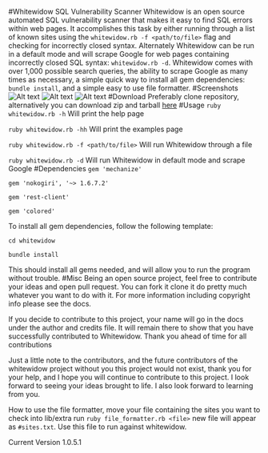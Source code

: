 #Whitewidow SQL Vulnerability Scanner
Whitewidow is an open source automated SQL vulnerability scanner that makes it easy to find SQL errors within web pages.
It accomplishes this task by either running through a list of known sites using the `whitewidow.rb -f <path/to/file>`
flag and checking for incorrectly closed syntax. Alternately Whitewidow can be run in a default mode and will scrape
Google for web pages containing incorrectly closed SQL syntax: `whitewidow.rb -d`. Whitewidow comes with over 1,000
possible search queries, the ability to scrape Google as many times as necessary, a simple quick way to install all
gem dependencies: `bundle install`, and a simple easy to use file formatter.
#Screenshots
![Alt text](http://s27.postimg.org/6eklae1vn/githubpic3.jpg "Credits, legal, TOS")
![Alt text](http://s8.postimg.org/bla4ebk6d/githubpic.jpg "Default Mode")
![Alt text](http://s16.postimg.org/bpfx65cad/githubpic2.jpg "File Mode")
#Download
Preferably clone repository, alternatively you can download zip and tarball [here](https://github.com/Ekultek/whitewidow/releases/tag/1.0.5.2)
#Usage
`ruby whitewidow.rb -h` Will print the help page

`ruby whitewidow.rb -hh` Will print the examples page

`ruby whitewidow.rb -f <path/to/file>` Will run Whitewidow through a file

`ruby whitewidow.rb -d` Will run Whitewidow in default mode and scrape Google
#Dependencies
`gem 'mechanize'`

`gem 'nokogiri', '~> 1.6.7.2'`

`gem 'rest-client'`

`gem 'colored'`

To install all gem dependencies, follow the following template:

`cd whitewidow`

`bundle install`

This should install all gems needed, and will allow you to run the program without trouble.
#Misc
Being an open source project, feel free to contribute your ideas and open pull request. You can fork it clone it do pretty
much whatever you want to do with it. For more information including copyright info please see the docs.

If you decide
to contribute to this project, your name will go in the docs under the author and credits file. It will remain there to
show that you have successfully contributed to Whitewidow. Thank you ahead of time for all contributions

Just a little note to the contributors, and the future contributors of the whitewidow project without you this project
would not exist, thank you for your help, and I hope you will continue to contribute to this project. I look forward to
seeing your ideas brought to life. I also look forward to learning from you.

How to use the file formatter, move your file containing the sites you want to check into lib/extra run `ruby file_formatter.rb <file>`
new file will appear as `#sites.txt`. Use this file to run against whitewidow.

Current Version 1.0.5.1
